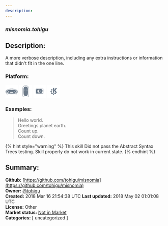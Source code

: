 ```yaml
---
description: 
---
```


### _misnomia.tohigu_  
## Description:  
A more verbose description, including any extra instructions or
information that didn't fit in the one line.  
### Platform:  
 ![Mark I](../.gitbook/assets/mark-1-icon.png)  ![Mark II](../.gitbook/assets/mark-2-icon.png)  ![Picroft](../.gitbook/assets/picroft-icon.png)  ![plasmoid](../.gitbook/assets/kde.png)   
### Examples:  
> Hello world.  
> Greetings planet earth.  
> Count up.  
> Count down.  
  
{% hint style="warning" %}
This skill Did not pass the Abstract Syntax Trees testing. Skill properly do not work in current state.
{% endhint %}
  
## Summary:  
**Github:** [https://github.com/tohigu/misnomia](https://github.com/tohigu/misnomia)  
**Owner:** [@tohigu](https://github.com/tohigu)  
**Created:** 2018 Mar 16 21:54:38 UTC  **Last updated:** 2018 May 02 01:01:08 UTC  
**License:** Other  
**Market status:** [Not in Market](https://market.mycroft.ai/skill/)  
**Categories:** [ uncategorized ]   
